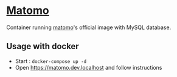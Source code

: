 # [Matomo](https://matomo.org/)

Container running [matomo](https://hub.docker.com/_/matomo)'s official image with MySQL database.

## Usage with docker

* Start : `docker-compose up -d`
* Open https://matomo.dev.localhost and follow instructions

